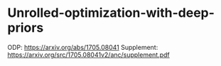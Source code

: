 # Unrolled-optimization-with-deep-priors
ODP: https://arxiv.org/abs/1705.08041
Supplement: https://arxiv.org/src/1705.08041v2/anc/supplement.pdf
